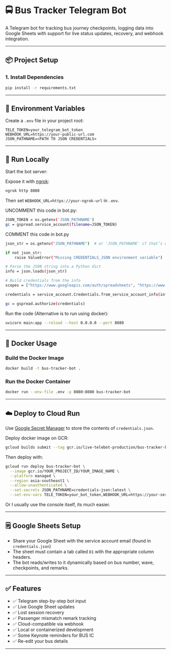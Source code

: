 # 🚍 Bus Tracker Telegram Bot

A Telegram bot for tracking bus journey checkpoints, logging data into Google Sheets with support for live status updates, recovery, and webhook integration.

---

## 📦 Project Setup

### 1. Install Dependencies

```bash
pip install -r requirements.txt
```

---

## 🔐 Environment Variables

Create a `.env` file in your project root:

```env
TELE_TOKEN=your_telegram_bot_token
WEBHOOK_URL=https://your-public-url.com
JSON_PATHNAME=<PATH TO JSON CREDENTIALS>
```

---

## 🧪 Run Locally

Start the bot server:

Expose it with [ngrok](https://ngrok.com/):

```bash
ngrok http 8080
```

Then set `WEBHOOK_URL=https://your-ngrok-url` in `.env`.

UNCOMMENT this code in bot.py:

```bash
JSON_TOKEN = os.getenv('JSON_PATHNAME')
gc = gspread.service_account(filename=JSON_TOKEN)
```

COMMENT this code in bot.py

```bash
json_str = os.getenv("JSON_PATHNAME")  # or 'JSON_PATHNAME' if that’s what you're using

if not json_str:
    raise ValueError("Missing CREDENTIALS_JSON environment variable")

# Parse the JSON string into a Python dict
info = json.loads(json_str)

# Build credentials from the info
scopes = ["https://www.googleapis.com/auth/spreadsheets", "https://www.googleapis.com/auth/drive"]

credentials = service_account.Credentials.from_service_account_info(info, scopes=scopes)

gc = gspread.authorize(credentials)
```
Run the code (Alternative is to run using docker):

```bash
uvicorn main:app --reload --host 0.0.0.0 --port 8080
```
---

## 🐳 Docker Usage

### Build the Docker Image

```bash
docker build -t bus-tracker-bot .
```

### Run the Docker Container

```bash
docker run --env-file .env -p 8080:8080 bus-tracker-bot
```

---

## ☁️ Deploy to Cloud Run

Use [Google Secret Manager](https://cloud.google.com/secret-manager) to store the contents of `credentials.json`.

Deploy docker image on GCR:

```bash
gcloud builds submit --tag gcr.io/live-telebot-production/bus-tracker-bot
```

Then deploy with:

```bash
gcloud run deploy bus-tracker-bot \
  --image gcr.io/YOUR_PROJECT_ID/YOUR_IMAGE_NAME \
  --platform managed \
  --region asia-southeast1 \
  --allow-unauthenticated \
  --set-secrets JSON_PATHNAME=credentials-json:latest \
  --set-env-vars TELE_TOKEN=your_bot_token,WEBHOOK_URL=https://your-service-url
```
Or I usually use the console itself, its much easier.

---

## 🗒️ Google Sheets Setup

- Share your Google Sheet with the service account email (found in `credentials.json`)
- The sheet must contain a tab called `D1` with the appropriate column headers.
- The bot reads/writes to it dynamically based on bus number, wave, checkpoints, and remarks.

---

## ✅ Features

- ✅ Telegram step-by-step bot input
- ✅ Live Google Sheet updates
- ✅ Lost session recovery
- ✅ Passenger mismatch remark tracking
- ✅ Cloud-compatible via webhook
- ✅ Local or containerized development
- ✅ Some Keynote reminders for BUS IC
- ✅ Re-edit your bus details

---
